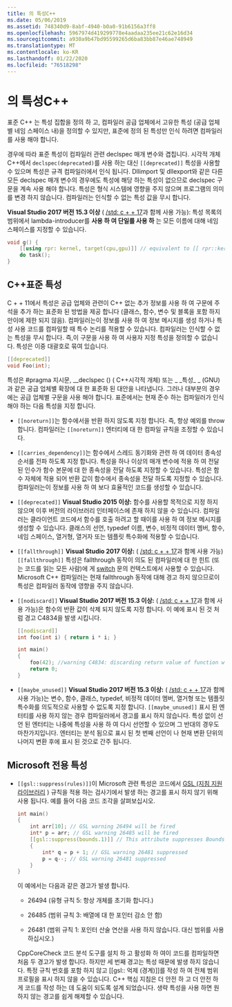 ```yaml
---
title: 의 특성C++
ms.date: 05/06/2019
ms.assetid: 748340d9-8abf-4940-b0a0-91b6156a3ff8
ms.openlocfilehash: 5967974d419299778e4aadaa235ee21c62e16d34
ms.sourcegitcommit: a930a9b47bd95599265d6ba83bb87e46ae748949
ms.translationtype: MT
ms.contentlocale: ko-KR
ms.lasthandoff: 01/22/2020
ms.locfileid: "76518298"
---
```

# <a name="attributes-in-c"></a>의 특성C++

표준 C++ 는 특성 집합을 정의 하 고, 컴파일러 공급 업체에서 고유한 특성 (공급 업체별 네임 스페이스 내)을 정의할 수 있지만, 표준에 정의 된 특성만 인식 하려면 컴파일러를 사용 해야 합니다.

경우에 따라 표준 특성이 컴파일러 관련 declspec 매개 변수와 겹칩니다. 시각적 개체 C++에서 `declspec(deprecated)`를 사용 하는 대신 `[[deprecated]]` 특성을 사용할 수 있으며 특성은 규격 컴파일러에서 인식 됩니다. Dllimport 및 dllexport와 같은 다른 모든 declspec 매개 변수의 경우에도 특성에 해당 하는 특성이 없으므로 declspec 구문을 계속 사용 해야 합니다. 특성은 형식 시스템에 영향을 주지 않으며 프로그램의 의미를 변경 하지 않습니다. 컴파일러는 인식할 수 없는 특성 값을 무시 합니다.

**Visual Studio 2017 버전 15.3 이상** ( [/std: c + + 17](../build/reference/std-specify-language-standard-version.md)과 함께 사용 가능): 특성 목록의 범위에서 lambda-introducer를 **사용 하 여 단일를 사용 하** 는 모든 이름에 대해 네임 스페이스를 지정할 수 있습니다.

```cpp
void g() {
    [[using rpr: kernel, target(cpu,gpu)]] // equivalent to [[ rpr::kernel, rpr::target(cpu,gpu) ]]
    do task();
}
```

## <a name="c-standard-attributes"></a>C++표준 특성

C + + 11에서 특성은 공급 업체와 관련이 C++ 없는 추가 정보를 사용 하 여 구문에 주석을 추가 하는 표준화 된 방법을 제공 합니다 (클래스, 함수, 변수 및 블록을 포함 하지만이에 제한 되지 않음). 컴파일러는이 정보를 사용 하 여 정보 메시지를 생성 하거나 특성 사용 코드를 컴파일할 때 특수 논리를 적용할 수 있습니다. 컴파일러는 인식할 수 없는 특성을 무시 합니다. 즉,이 구문을 사용 하 여 사용자 지정 특성을 정의할 수 없습니다. 특성은 이중 대괄호로 묶여 있습니다.

```cpp
[[deprecated]]
void Foo(int);
```

특성은 #pragma 지시문, __declspec () ( C++시각적 개체) 또는 &#95; &#95;특성&#95; &#95; (GNU)과 같은 공급 업체별 확장에 대 한 표준화 된 대안을 나타냅니다. 그러나 대부분의 경우에는 공급 업체별 구문을 사용 해야 합니다. 표준에서는 현재 준수 하는 컴파일러가 인식 해야 하는 다음 특성을 지정 합니다.

- `[[noreturn]]`는 함수에서을 반환 하지 않도록 지정 합니다. 즉, 항상 예외를 throw 합니다. 컴파일러는 `[[noreturn]]` 엔터티에 대 한 컴파일 규칙을 조정할 수 있습니다.

- `[[carries_dependency]]`는 함수에서 스레드 동기화와 관련 하 여 데이터 종속성 순서를 전파 하도록 지정 합니다. 특성을 하나 이상의 매개 변수에 적용 하 여 전달 된 인수가 함수 본문에 대 한 종속성을 전달 하도록 지정할 수 있습니다. 특성은 함수 자체에 적용 되어 반환 값이 함수에서 종속성을 전달 하도록 지정할 수 있습니다. 컴파일러는이 정보를 사용 하 여 보다 효율적인 코드를 생성할 수 있습니다.

- `[[deprecated]]` **Visual Studio 2015 이상:** 함수를 사용할 목적으로 지정 하지 않으며 이후 버전의 라이브러리 인터페이스에 존재 하지 않을 수 있습니다. 컴파일러는 클라이언트 코드에서 함수를 호출 하려고 할 때이를 사용 하 여 정보 메시지를 생성할 수 있습니다. 클래스의 선언, typedef 이름, 변수, 비정적 데이터 멤버, 함수, 네임 스페이스, 열거형, 열거자 또는 템플릿 특수화에 적용할 수 있습니다.

- `[[fallthrough]]` **Visual Studio 2017 이상:** ( [/std: c + + 17](../build/reference/std-specify-language-standard-version.md)과 함께 사용 가능) `[[fallthrough]]` 특성은 fallthrough 동작이 의도 된 컴파일러에 대 한 힌트 (또는 코드를 읽는 모든 사람)에 게 [switch](switch-statement-cpp.md) 문의 컨텍스트에서 사용할 수 있습니다. Microsoft C++ 컴파일러는 현재 fallthrough 동작에 대해 경고 하지 않으므로이 특성은 컴파일러 동작에 영향을 주지 않습니다.

- `[[nodiscard]]` **Visual Studio 2017 버전 15.3 이상:** ( [/std: c + + 17](../build/reference/std-specify-language-standard-version.md)과 함께 사용 가능)은 함수의 반환 값이 삭제 되지 않도록 지정 합니다. 이 예에 표시 된 것 처럼 경고 C4834을 발생 시킵니다.

    ```cpp
    [[nodiscard]]
    int foo(int i) { return i * i; }

    int main()
    {
        foo(42); //warning C4834: discarding return value of function with 'nodiscard' attribute
        return 0;
    }
    ```

- `[[maybe_unused]]` **Visual Studio 2017 버전 15.3 이상:** ( [/std: c + + 17](../build/reference/std-specify-language-standard-version.md)과 함께 사용 가능)는 변수, 함수, 클래스, typedef, 비정적 데이터 멤버, 열거형 또는 템플릿 특수화를 의도적으로 사용할 수 없도록 지정 합니다. `[[maybe_unused]]` 표시 된 엔터티를 사용 하지 않는 경우 컴파일러에서 경고를 표시 하지 않습니다. 특성 없이 선언 된 엔터티는 나중에 특성을 사용 하 여 다시 선언할 수 있으며 그 반대의 경우도 마찬가지입니다. 엔터티는 분석 됨으로 표시 된 첫 번째 선언이 나 현재 변환 단위의 나머지 변환 후에 표시 된 것으로 간주 됩니다.

## <a name="microsoft-specific-attributes"></a>Microsoft 전용 특성

- `[[gsl::suppress(rules)]]`이 Microsoft 관련 특성은 코드에서 [GSL (지침 지원 라이브러리](https://github.com/Microsoft/GSL) ) 규칙을 적용 하는 검사기에서 발생 하는 경고를 표시 하지 않기 위해 사용 됩니다. 예를 들어 다음 코드 조각을 살펴보십시오.

    ```cpp
    int main()
    {
        int arr[10]; // GSL warning 26494 will be fired
        int* p = arr; // GSL warning 26485 will be fired
        [[gsl::suppress(bounds.1)]] // This attribute suppresses Bounds rule #1
        {
            int* q = p + 1; // GSL warning 26481 suppressed
            p = q--; // GSL warning 26481 suppressed
        }
    }
    ```

  이 예에서는 다음과 같은 경고가 발생 합니다.

  - 26494 (유형 규칙 5: 항상 개체를 초기화 합니다.)

  - 26485 (범위 규칙 3: 배열에 대 한 포인터 감소 안 함)

  - 26481 (범위 규칙 1: 포인터 산술 연산을 사용 하지 않습니다. 대신 범위를 사용 하십시오.)

  CppCoreCheck 코드 분석 도구를 설치 하 고 활성화 하 여이 코드를 컴파일하면 처음 두 경고가 발생 합니다. 하지만 세 번째 경고는 특성 때문에 발생 하지 않습니다. 특정 규칙 번호를 포함 하지 않고 [[gsl:: 억제 (경계)]]를 작성 하 여 전체 범위 프로필을 표시 하지 않을 수 있습니다. C++ 핵심 지침은 더 안전 하 고 더 안전 하 게 코드를 작성 하는 데 도움이 되도록 설계 되었습니다. 생략 특성을 사용 하면 원하지 않는 경고를 쉽게 해제할 수 있습니다.
  